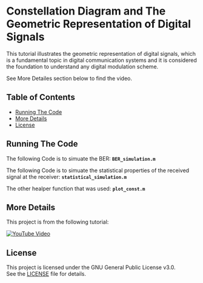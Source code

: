 # Constellation Diagram and The Geometric Representation of Digital Signals

This tutorial illustrates the geometric representation of digital signals, which is a fundamental topic in digital communication systems and it is considered the foundation to understand any digital modulation scheme.

See More Detailes section below to find the video.

## Table of Contents
- [Running The Code](#Running-The-Code)
- [More Details](#more-details)
- [License](#license)

## Running The Code
The following Code is to simuate the BER: **`BER_simulation.m`**

The following Code is to simuate the statistical properties of the received signal at the receiver: **`statistical_simulation.m`**

The other healper function that was used: **`plot_const.m`**

## More Details
This project is from the following tutorial:

[![YouTube Video](https://img.youtube.com/vi/pwP2K6DiIC0/0.jpg)](https://www.youtube.com/watch?v=pwP2K6DiIC0)

## License
This project is licensed under the GNU General Public License v3.0.  
See the [LICENSE](LICENSE) file for details.

